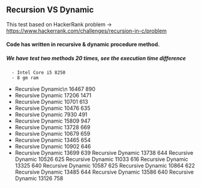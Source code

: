 ## Recursion VS Dynamic
This test based on HackerRank problem -> https://www.hackerrank.com/challenges/recursion-in-c/problem
#### Code has written in recursive & dynamic procedure method.
##### We have test two methods 20 times, see the execution time difference
      - Intel Core i5 8250
      - 8 gm ram
      
- Recursive          Dynamic\n
 16467               890
- Recursive          Dynamic
 17206               1471
- Recursive          Dynamic
 10701               613
- Recursive          Dynamic
 10476               635
- Recursive          Dynamic
 7930               491
- Recursive          Dynamic
 15809               947
- Recursive          Dynamic
 13728               669
- Recursive          Dynamic
 10679               659
- Recursive          Dynamic
 13465               654
- Recursive          Dynamic
 10902               646
- Recursive          Dynamic
 13699               639
Recursive          Dynamic
 13738               644
Recursive          Dynamic
 10526               625
Recursive          Dynamic
 11033               616
Recursive          Dynamic
 13325               640
Recursive          Dynamic
 10587               625
Recursive          Dynamic
 10864               622
Recursive          Dynamic
 13485               644
Recursive          Dynamic
 13586               640
Recursive          Dynamic
 13126               758

